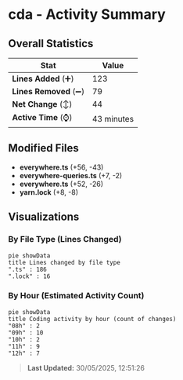 # cda - Activity Summary 

## Overall Statistics

| Stat                   | Value                                                             |
| ---------------------- | ----------------------------------------------------------------- |
| **Lines Added** (➕)   | 123                                          |
| **Lines Removed** (➖) | 79                                        |
| **Net Change** (↕)    | 44                |
| **Active Time** (⌚)   | 43 minutes |


## Modified Files
- **everywhere.ts** (+56, -43)
- **everywhere-queries.ts** (+7, -2)
- **everywhere.ts** (+52, -26)
- **yarn.lock** (+8, -8)

## Visualizations

### By File Type (Lines Changed)

```mermaid
pie showData
title Lines changed by file type
".ts" : 186
".lock" : 16
```

### By Hour (Estimated Activity Count)

```mermaid
pie showData
title Coding activity by hour (count of changes)
"08h" : 2
"09h" : 10
"10h" : 2
"11h" : 9
"12h" : 7
```


> **Last Updated:** 30/05/2025, 12:51:26